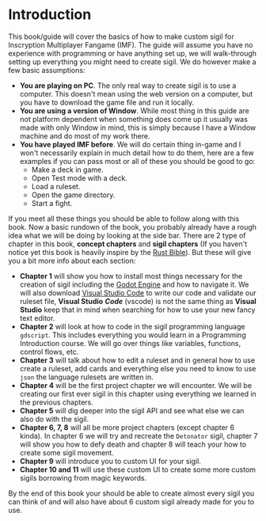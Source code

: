 # Introduction

This book/guide will cover the basics of how to make custom sigil for Inscryption Multiplayer Fangame (IMF). The guide will assume you have no experience with programming or have anything set up, we will walk-through setting up everything you might need to create sigil. We do however make a few basic assumptions:

-   **You are playing on PC**. The only real way to create sigil is to use a computer. This doesn't mean using the web version on a computer, but you have to download the game file and run it locally.
-   **You are using a version of Window**. While most thing in this guide are not platform dependent when something does come up it usually was made with only Window in mind, this is simply because I have a Window machine and do most of my work there.
-   **You have played IMF before**. We will do certain thing in-game and I won't necessarily explain in much detail how to do them, here are a few examples if you can pass most or all of these you should be good to go:
    -   Make a deck in game.
    -   Open Test mode with a deck.
    -   Load a ruleset.
    -   Open the game directory.
    -   Start a fight.

If you meet all these things you should be able to follow along with this book. Now a basic rundown of the book, you probably already have a rough idea what we will be doing by looking at the side bar. There are 2 type of chapter in this book, **concept chapters** and **sigil chapters** (If you haven't notice yet this book is heavily inspire by the [Rust Bible](https://doc.rust-lang.org/book/title-page.html)). But these will give you a bit more info about each section:

-   **Chapter 1** will show you how to install most things necessary for the creation of sigil including the [Godot Engine](https://godotengine.org) and how to navigate it. We will also download [Visual Studio Code](https://code.visualstudio.com) to write our code and validate our ruleset file, **Visual Studio** **_Code_** (vscode) is not the same thing as **Visual Studio** keep that in mind when searching for how to use your new fancy text editor.
-   **Chapter 2** will look at how to code in the sigil programming language `gdscript`. This includes everything you would learn in a Programming Introduction course. We will go over things like variables, functions, control flows, etc.
-   **Chapter 3** will talk about how to edit a ruleset and in general how to use create a ruleset, add cards and everything else you need to know to use `json` the language rulesets are written in.
-   **Chapter 4** will be the first project chapter we will encounter. We will be creating our first ever sigil in this chapter using everything we learned in the previous chapters.
-   **Chapter 5** will dig deeper into the sigil API and see what else we can also do with the sigil.
-   **Chapter 6, 7, 8** will all be more project chapters (except chapter 6 kinda). In chapter 6 we will try and recreate the `Detonator` sigil, chapter 7 will show you how to defy death and chapter 8 will teach your how to create some sigil movement.
-   **Chapter 9** will introduce you to custom UI for your sigil.
-   **Chapter 10 and 11** will use these custom UI to create some more custom sigils borrowing from magic keywords.

By the end of this book your should be able to create almost every sigil you can think of and will also have about 6 custom sigil already made for you to use.
